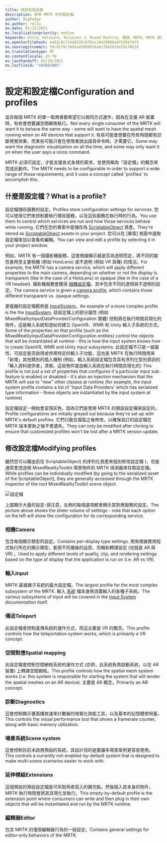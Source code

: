 ```yaml
---
title: 設定和設定檔
description: 修改 MRTK 中的設定檔。
author: RogPodge
ms.author: roliu
ms.date: 01/12/2021
ms.localizationpriority: medium
keywords: Unity、HoloLens、HoloLens 2、Mixed Reality、開發、MRTK、MRTK 設定檔
ms.openlocfilehash: ea61c8c7cbdb526cbf8cc10d29008a97559474f5
ms.sourcegitcommit: 59c91f8c70d1ad30995fba6cf862615e25e78d10
ms.translationtype: MT
ms.contentlocale: zh-TW
ms.lasthandoff: 03/19/2021
ms.locfileid: "104692905"
---
```

# <a name="configuration-and-profiles"></a><span data-ttu-id="524ed-104">設定和設定檔</span><span class="sxs-lookup"><span data-stu-id="524ed-104">Configuration and profiles</span></span>

<span data-ttu-id="524ed-105">並非每個 MRTK 的單一取用者都希望它以相同方式運作，因為在支援 AR 裝置時，有些會想要讓空間網格執行。</span><span class="sxs-lookup"><span data-stu-id="524ed-105">Not every single consumer of the MRTK will want it to behave the same way - some will want to have the spatial mesh running when on AR devices that support it.</span></span> <span data-ttu-id="524ed-106">有些可能會想要在所有時間都有診斷視覺效果，而某些可能只會在使用者說出語音命令時，才需要它。</span><span class="sxs-lookup"><span data-stu-id="524ed-106">Some may want the diagnostic visualization on all the time, and some may only want it on when the user says a voice command.</span></span>

<span data-ttu-id="524ed-107">MRTK 必須可設定，才能支援各式各樣的需求，並使用稱為「設定檔」的概念來完成此動作。</span><span class="sxs-lookup"><span data-stu-id="524ed-107">The MRTK needs to be configurable in order to support a wide range of those requirements, and it uses a concept called 'profiles' to accomplish this.</span></span>

## <a name="what-is-a-profile"></a><span data-ttu-id="524ed-108">什麼是設定檔？</span><span class="sxs-lookup"><span data-stu-id="524ed-108">What is a profile?</span></span>

<span data-ttu-id="524ed-109">設定檔儲存服務的設定。</span><span class="sxs-lookup"><span data-stu-id="524ed-109">Profiles store configuration settings for services.</span></span> <span data-ttu-id="524ed-110">您可以使用它們來控制要執行哪些服務，以及這些服務在執行時的行為。</span><span class="sxs-lookup"><span data-stu-id="524ed-110">You use them to control which services are run and how those services behave while running.</span></span> <span data-ttu-id="524ed-111">它們在您的專案中是儲存為 [ScriptableObject](https://docs.unity3d.com/Manual/class-ScriptableObject.html) 資產。</span><span class="sxs-lookup"><span data-stu-id="524ed-111">They're stored as [ScriptableObject](https://docs.unity3d.com/Manual/class-ScriptableObject.html) assets in your project.</span></span> <span data-ttu-id="524ed-112">您可以在 [專案] 視窗中選取設定檔來加以查看和編輯。</span><span class="sxs-lookup"><span data-stu-id="524ed-112">You can view and edit a profile by selecting it in your project window.</span></span>

<span data-ttu-id="524ed-113">例如，MRTK 有一個攝影機服務，這會根據顯示器是否為透明而定，將不同的屬性套用至主要相機 (例如 HoloLens) 或不透明 (例如 VR 耳機) 的情況。</span><span class="sxs-lookup"><span data-stu-id="524ed-113">For example, the MRTK has a camera service, which will apply different properties to the main camera, depending on whether or not the display is transparent (like in the case of a HoloLens) or opaque (like in the case of a VR headset).</span></span> <span data-ttu-id="524ed-114">攝影機服務會獲得 [相機設定檔](https://github.com/microsoft/MixedRealityToolkit-Unity/blob/mrtk_release/Assets/MixedRealityToolkit/Definitions/MixedRealityCameraProfile.cs)，其中包含不同的透明與不透明的設定。</span><span class="sxs-lookup"><span data-stu-id="524ed-114">The camera service is given a [camera profile](https://github.com/microsoft/MixedRealityToolkit-Unity/blob/mrtk_release/Assets/MixedRealityToolkit/Definitions/MixedRealityCameraProfile.cs), which contains those different transparent vs. opaque settings.</span></span>

<span data-ttu-id="524ed-115">更複雜的設定檔範例是 [InputSystem](https://github.com/microsoft/MixedRealityToolkit-Unity/blob/mrtk_release/Assets/MixedRealityToolkit/Definitions/InputSystem/MixedRealityInputSystemProfile.cs)。</span><span class="sxs-lookup"><span data-stu-id="524ed-115">An example of a more complex profile is the the [InputSystem](https://github.com/microsoft/MixedRealityToolkit-Unity/blob/mrtk_release/Assets/MixedRealityToolkit/Definitions/InputSystem/MixedRealityInputSystemProfile.cs).</span></span>
<span data-ttu-id="524ed-116">該設定檔上的部分屬性 (例如 MixedRealityInputDataProviderConfiguration 實體) 控制將在執行時間具現化的物件，這是輸入系統知道如何建立 OpenVR、WMR 和 Unity 輸入子系統的方式。</span><span class="sxs-lookup"><span data-stu-id="524ed-116">Some of the properties on that profile (such as the MixedRealityInputDataProviderConfiguration entities) control the objects that will be instantiated at runtime - this is how the input system knows how to create OpenVR, WMR and Unity input subsystems.</span></span> <span data-ttu-id="524ed-117">此設定檔不只是一組屬性，可設定是否啟用或停用特定的輸入子功能，這也是 MRTK 在執行時間用來「新增」其他類別的插入機制 (例如，輸入系統設定檔包含具有序列化型別資訊的「輸入資料提供者」清單。這些物件是由輸入系統在執行時間具現化的) </span><span class="sxs-lookup"><span data-stu-id="524ed-117">This profile is not just a set of properties that configures if a particular input sub-feature is enabled or disabled - it's also an injection mechanism that the MRTK will use to "new" other classes at runtime (for example, the input system profile contains a list of 'Input Data Providers' which has serialized type information - these objects are instantiated by the input system at runtime)</span></span>

<span data-ttu-id="524ed-118">設定檔設定一開始會呈現灰色，因為它們是使用 MRTK 的預設設定檔來設定的。</span><span class="sxs-lookup"><span data-stu-id="524ed-118">Profile configurations are initially greyed out because they're set up with MRTK's default profiles.</span></span>
<span data-ttu-id="524ed-119">它們只能在複製之後修改，以確保自訂的設定檔在 MRTK 版本更新之後不會遺失。</span><span class="sxs-lookup"><span data-stu-id="524ed-119">They can only be modified after cloning to ensure that customized profiles won't be lost after a MRTK version update.</span></span>

## <a name="modifying-profiles"></a><span data-ttu-id="524ed-120">修改設定檔</span><span class="sxs-lookup"><span data-stu-id="524ed-120">Modifying profiles</span></span>

<span data-ttu-id="524ed-121">雖然您可以藉由前往 ScriptableObject) 的序列化資產來個別修改設定檔 (，但是通常會透過根 MixedRealityToolkit 場景物件的 MRTK 偵測器來存取設定檔。</span><span class="sxs-lookup"><span data-stu-id="524ed-121">While profiles can be individually modified (by going to the serialized asset of the ScriptableObject), they are generally accessed through the MRTK inspector of the root MixedRealityToolkit scene object.</span></span>

![設定檔](../features/Images/Profiles/input_profile.png)

<span data-ttu-id="524ed-123">上圖顯示大量的設定-請注意，左側的每個選項都會顯示其對應服務的設定。</span><span class="sxs-lookup"><span data-stu-id="524ed-123">The picture above shows the sheer volume of settings - note that each option on the left will show the configuration for its corresponding service.</span></span>

### <a name="camera"></a><span data-ttu-id="524ed-124">相機</span><span class="sxs-lookup"><span data-stu-id="524ed-124">Camera</span></span>

<span data-ttu-id="524ed-125">包含每個顯示類型的設定。</span><span class="sxs-lookup"><span data-stu-id="524ed-125">Contains per-display type settings.</span></span> <span data-ttu-id="524ed-126">用來根據應用程式執行所在的顯示類型，套用不同層級的品質、剪輯和轉譯設定 (也就是 AR 與 VR) 。</span><span class="sxs-lookup"><span data-stu-id="524ed-126">Used to apply different levels of quality, clip, and rendering settings based on the type of display that the application is run on (i.e. AR vs VR).</span></span>

### <a name="input"></a><span data-ttu-id="524ed-127">輸入</span><span class="sxs-lookup"><span data-stu-id="524ed-127">Input</span></span>

<span data-ttu-id="524ed-128">MRTK 最複雜子系統的最大設定檔。</span><span class="sxs-lookup"><span data-stu-id="524ed-128">The largest profile for the most complex subsystem of the MRTK.</span></span> <span data-ttu-id="524ed-129">輸入 [系統](InputSystem/Terminology.md) 檔本身將涵蓋輸入的各種子系統。</span><span class="sxs-lookup"><span data-stu-id="524ed-129">The various subsystems of input will be covered in the [Input System](InputSystem/Terminology.md) documentation itself.</span></span>

### <a name="teleport"></a><span data-ttu-id="524ed-130">傳送</span><span class="sxs-lookup"><span data-stu-id="524ed-130">Teleport</span></span>

<span data-ttu-id="524ed-131">此設定檔會控制遙傳系統的運作方式，而這主要是 VR 的概念。</span><span class="sxs-lookup"><span data-stu-id="524ed-131">This profile controls how the teleportation system works, which is primarily a VR concept.</span></span>

### <a name="spatial-mapping"></a><span data-ttu-id="524ed-132">空間對應</span><span class="sxs-lookup"><span data-stu-id="524ed-132">Spatial mapping</span></span>

<span data-ttu-id="524ed-133">此設定檔會控制空間網格系統的運作方式 (亦即，此系統負責啟動系統，以在 AR 裝置) 上轉譯空間網格。</span><span class="sxs-lookup"><span data-stu-id="524ed-133">This profile controls how the spatial mesh system works (i.e. this system is responsible for starting the system that will render the spatial meshes on an AR device).</span></span> <span data-ttu-id="524ed-134">主要是 AR 概念。</span><span class="sxs-lookup"><span data-stu-id="524ed-134">Primarily an AR concept.</span></span>

### <a name="diagnostics"></a><span data-ttu-id="524ed-135">診斷</span><span class="sxs-lookup"><span data-stu-id="524ed-135">Diagnostics</span></span>

<span data-ttu-id="524ed-136">這會控制顯示畫面播放速率計數器的視覺化效能工具，以及基本的記憶體使用量。</span><span class="sxs-lookup"><span data-stu-id="524ed-136">This controls the visual performance tool that shows a framerate counter, along with basic memory utilization.</span></span>

### <a name="scene-system"></a><span data-ttu-id="524ed-137">場景系統</span><span class="sxs-lookup"><span data-stu-id="524ed-137">Scene system</span></span>

<span data-ttu-id="524ed-138">這會控制目前未啟用預設的系統，其設計目的是要讓多場景案例更容易使用。</span><span class="sxs-lookup"><span data-stu-id="524ed-138">This controls a currently not-enabled-by-default system that is designed to make multi-scene scenarios easier to work with.</span></span>

### <a name="extensions"></a><span data-ttu-id="524ed-139">延伸模組</span><span class="sxs-lookup"><span data-stu-id="524ed-139">Extensions</span></span>

<span data-ttu-id="524ed-140">這個預設的預設設定檔是可供取用者寫入的擴充點，然後插入其本身的物件，MRTK 執行時間會將其具現化並執行。</span><span class="sxs-lookup"><span data-stu-id="524ed-140">This empty-by-default profile is the extension point where consumers can write and then plug in their own objects that will be instantiated and run by the MRTK runtime.</span></span>

### <a name="editor"></a><span data-ttu-id="524ed-141">編輯器</span><span class="sxs-lookup"><span data-stu-id="524ed-141">Editor</span></span>

<span data-ttu-id="524ed-142">包含 MRTK 的僅限編輯器行為的一般設定。</span><span class="sxs-lookup"><span data-stu-id="524ed-142">Contains general settings for editor-only behaviors of the MRTK.</span></span>
